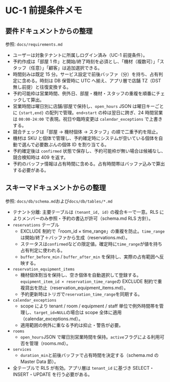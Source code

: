 # UC-1 前提条件メモ

## 要件ドキュメントからの整理

参照: `docs/requirements.md`

- ユーザーは対象テナントに所属しログイン済み（UC-1 前提条件）。
- 予約作成は「部屋 1 件」と開始/終了時刻を必須とし、「機材（複数可）」「スタッフ（任意）」「顧客」は追加選択できる。
- 時間刻みは既定 15 分。サービス設定で前後バッファ（分）を持ち、占有判定に含める。時刻は DB 保管時に UTC へ揃え、アプリ層で店舗 TZ（DST 無し前提）と往復変換する。
- 予約可能枠は営業時間、例外日、部屋・機材・スタッフの重複を順番にチェックして算出。
- 営業時間は曜日別に店舗/部屋で保持し、`open_hours` JSON は曜日キーごとに `{start,end}` の配列で管理。`end<start` の枠は翌日に跨ぎ、24 時間営業は `00:00-24:00` で表現。祝日や臨時変更は `calendar_exceptions` で上書きする。
- 競合チェックは「部屋 → 機材個体 → スタッフ」の順で二重予約を阻止。
- 機材は SKU と個体で管理し、予約確定時にシステムが空いている個体を自動で選んで必要数ぶんの個体 ID を割り当てる。
- 予約確定後は `confirmed` 状態で保存し、予約可能枠が無い場合は候補なし、競合検知時は 409 を返す。
- 予約のバッファ情報は占有時間に含める。占有時間帯はバッファ込みで算出する必要がある。

## スキーマドキュメントからの整理

参照: `docs/db/schema.md`および`docs/db/tables/*.md`

- テナント分離: 主要テーブルは `(tenant_id, id)` の複合キーで一意。RLS によりメンバーのみ参照・予約の書込が許可（schema.md RLS 方針）。
- `reservations` テーブル
  - EXCLUDE 制約で「room_id × time_range」の重複を防止。`time_range`は開始/終了＋バッファから生成（reservations.md）。
  - ステータスは`confirmed`などの限定値。確定時に`time_range`が値を持ち占有判定に使われる。
  - `buffer_before_min` / `buffer_after_min` を保持し、実際の占有範囲へ反映する。
- `reservation_equipment_items`
  - 機材個体割当を保持し、空き個体を自動選択して登録する。`equipment_item_id × reservation_time_range`の EXCLUDE 制約で重複貸出を防止（reservation_equipment_items.md）。
  - 予約更新時はトリガで`reservation_time_range`を同期する。
- `calendar_exceptions`
  - scope により tenant / room / equipment / staff 単位で例外時間帯を管理し、`target_id=NULL`の場合は scope 全体に適用（calendar_exceptions.md）。
  - 適用範囲の例外に重なる予約は抑止・警告が必要。
- `rooms`
  - `open_hours`JSON で曜日別営業時間を保持。`active`フラグによる利用可否を管理（rooms.md）。
- `services`
  - `duration_min`と前後バッファで占有時間を決定する（schema.md の Master Data 節）。
- 全テーブルで RLS が有効。アプリ層は `tenant_id` に基づき SELECT・INSERT・UPDATE を行う必要がある。
